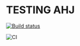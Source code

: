 # TESTING AHJ

[![Build status](https://ci.appveyor.com/api/projects/status/jyt3b7ul9rr877pb?svg=true)](https://ci.appveyor.com/project/demargorn/testing-ahj)


![CI](https://github.com/demargorn/testing-ahj/actions/workflows/web.yml/badge.svg)
